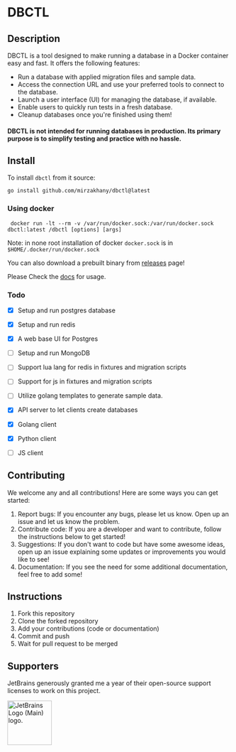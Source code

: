 # DBCTL

## Description
DBCTL is a tool designed to make running a database in a Docker container easy and fast. It offers the following features:

- Run a database with applied migration files and sample data.
- Access the connection URL and use your preferred tools to connect to the database.
- Launch a user interface (UI) for managing the database, if available.
- Enable users to quickly run tests in a fresh database.
- Cleanup databases once you're finished using them!

#### DBCTL is not intended for running databases in production. Its primary purpose is to simplify testing and practice with no hassle.

## Install
To install `dbctl` from it source:

```shell
go install github.com/mirzakhany/dbctl@latest
```

### Using docker
```shell
 docker run -lt --rm -v /var/run/docker.sock:/var/run/docker.sock  dbctl:latest /dbctl [options] [args]
```

Note: in none root installation of docker `docker.sock` is in `$HOME/.docker/run/docker.sock`

You can also download a prebuilt binary from [releases](https://github.com/mirzakhany/dbctl/releases) page!


Please Check the [docs](https://dbctl.readthedocs.io) for usage.


### Todo

- [x] Setup and run postgres database
- [x] Setup and run redis
- [x] A web base UI for Postgres
- [ ] Setup and run MongoDB
- [ ] Support lua lang for redis in fixtures and migration scripts
- [ ] Support for js in fixtures and migration scripts
- [ ] Utilize golang templates to generate sample data.
- [x] API server to let clients create databases
- [x] Golang client
- [x] Python client
- [ ] JS client


## Contributing
We welcome any and all contributions! Here are some ways you can get started:
1. Report bugs: If you encounter any bugs, please let us know. Open up an issue and let us know the problem.
2. Contribute code: If you are a developer and want to contribute, follow the instructions below to get started!
3. Suggestions: If you don't want to code but have some awesome ideas, open up an issue explaining some updates or improvements you would like to see!
4. Documentation: If you see the need for some additional documentation, feel free to add some!

## Instructions
1. Fork this repository
2. Clone the forked repository
3. Add your contributions (code or documentation)
4. Commit and push
5. Wait for pull request to be merged


## Supporters

JetBrains generously granted me a year of their open-source support licenses to work on this project.

<img src="https://resources.jetbrains.com/storage/products/company/brand/logos/jb_beam.png" width="100" alt="JetBrains Logo (Main) logo.">

